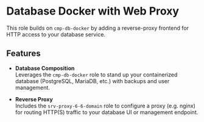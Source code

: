 # Database Docker with Web Proxy

This role builds on `cmp-db-docker` by adding a reverse-proxy frontend for HTTP access to your database service.

## Features

- **Database Composition**  
  Leverages the `cmp-db-docker` role to stand up your containerized database (PostgreSQL, MariaDB, etc.) with backups and user management.

- **Reverse Proxy**  
  Includes the `srv-proxy-6-6-domain` role to configure a proxy (e.g. nginx) for routing HTTP(S) traffic to your database UI or management endpoint.